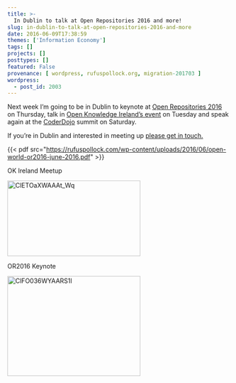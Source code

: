 ```yaml
---
title: >-
  In Dublin to talk at Open Repositories 2016 and more!
slug: in-dublin-to-talk-at-open-repositories-2016-and-more
date: 2016-06-09T17:38:59
themes: ['Information Economy']
tags: []
projects: []
posttypes: []
featured: False
provenance: [ wordpress, rufuspollock.org, migration-201703 ]
wordpress:
  - post_id: 2003
---
```


Next week I’m going to be in Dublin to keynote at [Open Repositories 2016](http://or2016.net/) on Thursday, talk in [Open Knowledge Ireland’s event](https://ti.to/open-knowledge-ireland/knowledge-preservation/) on Tuesday and speak again at the [CoderDojo](http://launchd.io/speakers) summit on Saturday.

If you’re in Dublin and interested in meeting up [please get in touch.](http://rufuspollock.org/about/)

{{< pdf src="https://rufuspollock.com/wp-content/uploads/2016/06/open-world-or2016-june-2016.pdf" >}}

OK Ireland Meetup

<a href="http://rufuspollock.org/wp-content/uploads/2016/06/ClETOaXWAAAt_Wq.jpg"><img src="http://rufuspollock.org/wp-content/uploads/2016/06/ClETOaXWAAAt_Wq-300x170.jpg" alt="ClETOaXWAAAt_Wq" width="300" height="170" class="alignnone size-medium wp-image-2016" /></a>

OR2016 Keynote

<a href="http://rufuspollock.org/wp-content/uploads/2016/06/ClFO036WYAARS1l.jpg"><img src="http://rufuspollock.org/wp-content/uploads/2016/06/ClFO036WYAARS1l-300x225.jpg" alt="ClFO036WYAARS1l" width="300" height="225" class="alignnone size-medium wp-image-2015" /></a>
